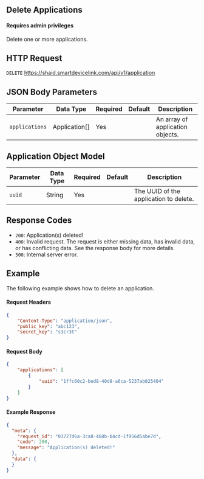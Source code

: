 ## Delete Applications
#### Requires admin privileges
Delete one or more applications.

## HTTP Request
`DELETE` https://shaid.smartdevicelink.com/api/v1/application

## JSON Body Parameters
| Parameter | Data Type | Required | Default | Description |
|-----------|-----------|----------|---------|-------------|
| `applications` | Application[] | Yes | | An array of application objects. |

## Application Object Model
| Parameter | Data Type | Required | Default | Description |
|-----------|-----------|----------|---------|-------------|
| `uuid` | String | Yes | | The UUID of the application to delete. |

## Response Codes
* `200`: Application(s) deleted!
* `400`: Invalid request. The request is either missing data, has invalid data, or has conflicting data. See the response body for more details.
* `500`: Internal server error.

## Example
The following example shows how to delete an application.

#### Request Headers
```json
{
    "Content-Type": "application/json",
    "public_key": "abc123",
    "secret_key": "s3cr3t"
}
```

#### Request Body
```json
{
    "applications": [
        {
            "uuid": "1ffc60c2-bed8-40d8-a6ca-5237ab025404"
        }
    ]
}
```

#### Example Response
```json
{
  "meta": {
    "request_id": "03727d6a-3ca8-468b-b4cd-1f956d5abe7d",
    "code": 200,
    "message": "Application(s) deleted!"
  },
  "data": {
  }
}
```
